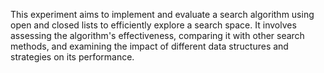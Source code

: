 
This experiment aims to implement and evaluate a search algorithm using open and closed lists to efficiently explore a search space. It involves assessing the algorithm's effectiveness, comparing it with other search methods, and examining the impact of different data structures and strategies on its performance.